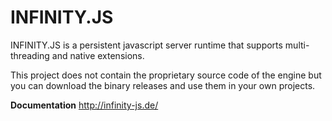 # INFINITY.JS
INFINITY.JS is a persistent javascript server runtime that supports multi-threading and native extensions.

This project does not contain the proprietary source code of the engine but you can download the binary releases and use them in your own projects.

**Documentation**
http://infinity-js.de/
